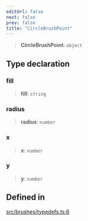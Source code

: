 ```yaml
---
editUrl: false
next: false
prev: false
title: "CircleBrushPoint"
---
```


> **CircleBrushPoint**: `object`

## Type declaration

### fill

> **fill**: `string`

### radius

> **radius**: `number`

### x

> **x**: `number`

### y

> **y**: `number`

## Defined in

[src/brushes/typedefs.ts:6](https://github.com/fabricjs/fabric.js/blob/5c1240d8b4662e45868dd33f385f941de21c8e9c/src/brushes/typedefs.ts#L6)
